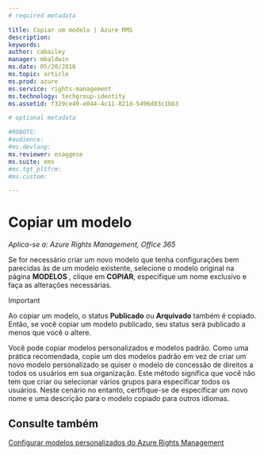 ```yaml
---
# required metadata

title: Copiar um modelo | Azure RMS
description:
keywords:
author: cabailey
manager: mbaldwin
ms.date: 05/20/2016
ms.topic: article
ms.prod: azure
ms.service: rights-management
ms.technology: techgroup-identity
ms.assetid: f329ce49-e044-4c11-821d-5496d83c1bb3

# optional metadata

#ROBOTS:
#audience:
#ms.devlang:
ms.reviewer: esaggese
ms.suite: ems
#ms.tgt_pltfrm:
#ms.custom:

---
```



# Copiar um modelo

*Aplica-se a: Azure Rights Management, Office 365*

Se for necessário criar um novo modelo que tenha configurações bem parecidas às de um modelo existente, selecione o modelo original na página **MODELOS** , clique em **COPIAR**, especifique um nome exclusivo e faça as alterações necessárias.

> [!IMPORTANT]
> Ao copiar um modelo, o status **Publicado** ou **Arquivado** também é copiado. Então, se você copiar um modelo publicado, seu status será publicado a menos que você o altere.

Você pode copiar modelos personalizados e modelos padrão. Como uma prática recomendada, copie um dos modelos padrão em vez de criar um novo modelo personalizado se quiser o modelo de concessão de direitos a todos os usuários em sua organização. Este método significa que você não tem que criar ou selecionar vários grupos para especificar todos os usuários. Neste cenário no entanto, certifique-se de especificar um novo nome e uma descrição para o modelo copiado para outros idiomas.



## Consulte também
[Configurar modelos personalizados do Azure Rights Management](configure-custom-templates.md)

<!--HONumber=May16_HO3-->


